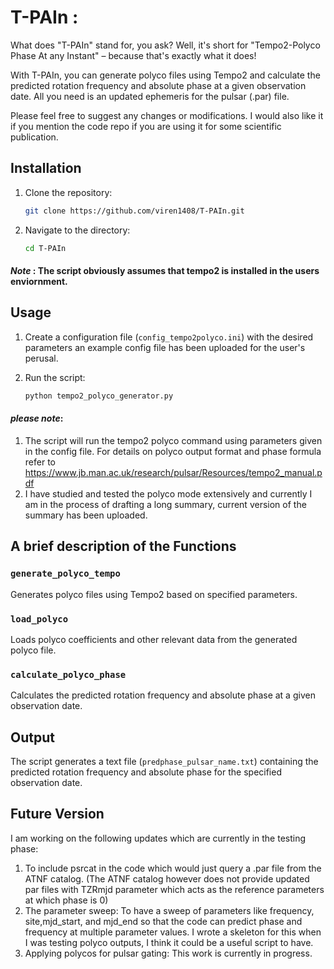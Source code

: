 # T-PAIn :  
What does "T-PAIn" stand for, you ask? Well, it's short for "Tempo2-Polyco Phase At any Instant" – because that's exactly what it does!

With T-PAIn, you can generate polyco files using Tempo2 and calculate the predicted rotation frequency and absolute phase at a given observation date. All you need is an updated ephemeris for the pulsar (.par) file. 

Please feel free to suggest any changes or modifications. I would also like it if you mention the code repo if you are using it for some scientific publication. 


## Installation 

1. Clone the repository:

   ```bash
   git clone https://github.com/viren1408/T-PAIn.git
   ```

2. Navigate to the directory:

   ```bash
   cd T-PAIn
   ```
#### *Note* : The script obviously assumes that tempo2 is installed in the users enviornment. 

## Usage
1. Create a configuration file (`config_tempo2polyco.ini`) with the desired parameters an example config file has been uploaded for the user's perusal.

2. Run the script:

   ```bash
   python tempo2_polyco_generator.py
   ```
#### *please note*: 
1. The script will run the tempo2 polyco command using parameters given in the config file. For details on polyco output format and phase formula refer to https://www.jb.man.ac.uk/research/pulsar/Resources/tempo2_manual.pdf
2. I have studied and tested the polyco mode extensively and currently I am in the process of drafting a long summary, current version of the summary has been uploaded.

## A brief description of the Functions

### `generate_polyco_tempo`

Generates polyco files using Tempo2 based on specified parameters.

### `load_polyco`

Loads polyco coefficients and other relevant data from the generated polyco file.

### `calculate_polyco_phase`

Calculates the predicted rotation frequency and absolute phase at a given observation date.

## Output

The script generates a text file (`predphase_pulsar_name.txt`) containing the predicted rotation frequency and absolute phase for the specified observation date.

## Future Version 
I am working on the following updates which are currently in the testing phase:
1. To include psrcat in the code which would just query a .par file from the ATNF catalog. (The ATNF catalog however does not provide updated par files with TZRmjd parameter which acts as the reference parameters at which phase is 0) 
2. The parameter sweep: To have a sweep of parameters like frequency, site,mjd_start, and mjd_end so that the code can predict phase and frequency at multiple parameter values. I wrote a skeleton for this when I was testing polyco outputs, I think it could be a useful script to have.
3. Applying polycos for pulsar gating: This work is currently in progress.
```
